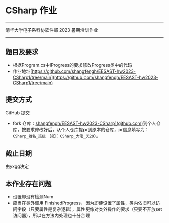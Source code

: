 # CSharp 作业

------

清华大学电子系科协软件部 2023 暑期培训作业

------

## 题目及要求

- 根据Program.cs中IProgress的要求修改Progress类中的代码
- 作业地址[https://github.com/shangfengh/EESAST-hw2023-CSharp1/tree/main](https://github.com/shangfengh/EESAST-hw2023-CSharp1/tree/main)

## 提交方式

GitHub 提交

- fork 仓库：[shangfengh/EESAST-hw2023-CSharp1(github.com)](https://github.com/shangfengh/EESAST-hw2023-CSharp1/tree/main)到个人仓库，按要求修改好后，从个人仓库提pr到原本的仓库，pr信息填写为：`CSharp_姓名_班级` （如：`CSharp_大佬_无29`）。

## 截止日期

由yxgg决定

## 本作业存在问题

- 设置却没有检测Num
- 应当在类外调用 FinishedProgress，因为即便设置了属性，类内依旧可以访问字段（只要属性是复杂逻辑），属性更像对类外操作的要求（只要不开放set访问器），所以在方法内处理也十分合理

